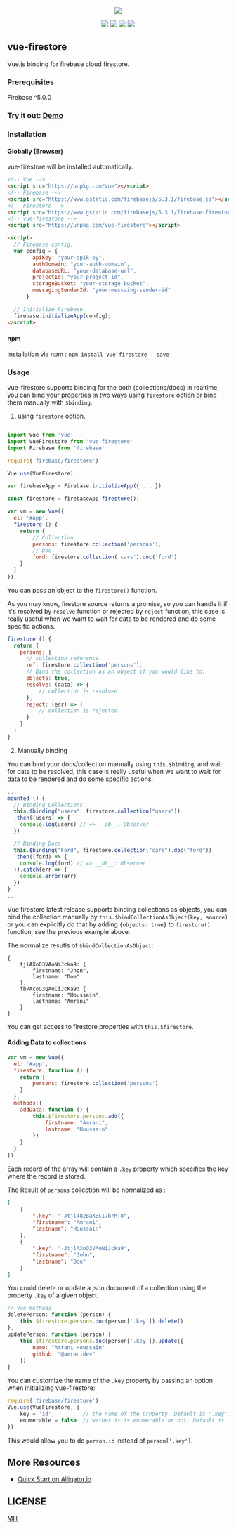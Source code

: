 <p align="center">
<img src="https://i.imgur.com/ki0rbrX.png">
</p>

<p align="center">
<img src="https://img.shields.io/npm/v/vue-firestore.svg">
<img src="https://img.shields.io/npm/l/vue-firestore.svg">
<img src="https://img.shields.io/npm/dt/vue-firestore.svg">
<img src="https://travis-ci.org/gdg-tangier/vue-firestore.svg?branch=master">
</p>

## vue-firestore

Vue.js binding for firebase cloud firestore.

### Prerequisites

Firebase ^5.0.0

### Try it out: [Demo](http://jsbin.com/noviduy/7/edit?html,js,output)

### Installation

#### Globally (Browser)

vue-firestore will be installed automatically.

```html
<!-- Vue -->   
<script src="https://unpkg.com/vue"></script>
<!-- Firebase -->   
<script src="https://www.gstatic.com/firebasejs/5.3.1/firebase.js"></script>
<!-- Firestore -->   
<script src="https://www.gstatic.com/firebasejs/5.3.1/firebase-firestore.js"></script>
<!-- vue-firestore -->   
<script src="https://unpkg.com/vue-firestore"></script>

<script>        
  // Firebase config.
  var config = {
        apiKey: "your-apik-ey",
        authDomain: "your-auth-domain",
        databaseURL: "your-database-url",
        projectId: "your-project-id",
        storageBucket: "your-storage-bucket",
        messagingSenderId: "your-messaing-sender-id"
      }

  // Initialize Firebase.
  firebase.initializeApp(config);
</script>
```

#### npm

Installation via npm : `npm install vue-firestore --save`

### Usage

vue-firestore supports binding for the both (collections/docs) in realtime, you can bind your properties in two ways using `firestore` option or bind them manually with `$binding`.

1. using `firestore` option.

```javascript

import Vue from 'vue'
import VueFirestore from 'vue-firestore'
import Firebase from 'firebase'

require('firebase/firestore')

Vue.use(VueFirestore)

var firebaseApp = Firebase.initializeApp({ ... })

const firestore = firebaseApp.firestore();

var vm = new Vue({
  el: '#app',
  firestore () {
    return {
        // Collection
        persons: firestore.collection('persons'),
        // Doc
        ford: firestore.collection('cars').doc('ford')
    }
  }
})
```

You can pass an object to the `firestore()` function.

As you may know, firestore source returns a promise, so you can handle it if it's resolved by `resolve` function
or rejected by `reject` function, this case is really useful when we want to wait for data to be rendered and do some specific actions.

```javascript
firestore () {
  return {
    persons: {
      // collection reference.
      ref: firestore.collection('persons'),
      // Bind the collection as an object if you would like to.
      objects: true,
      resolve: (data) => {
          // collection is resolved
      },
      reject: (err) => {
          // collection is rejected
      }
    }
  }
}

```

2. Manually binding

You can bind your docs/collection manually using `this.$binding`, and wait for data to be resolved, this case is really useful when we want to wait for data to be rendered and do some specific actions.

```javascript
...
mounted () {
  // Binding Collections
  this.$binding("users", firestore.collection("users"))
  .then((users) => {
    console.log(users) // => __ob__: Observer
  })

  // Binding Docs
  this.$binding("Ford", firestore.collection("cars").doc("ford"))
  .then((ford) => {
    console.log(ford) // => __ob__: Observer
  }).catch(err => {
    console.error(err)
  })
}
...
```

Vue firestore latest release supports binding collections as objects, you can bind the collection manually by `this.$bindCollectionAsObject(key, source)` or you can explicitly do that by adding `{objects: true}` to `firestore()` function, see the previous example above.

The normalize resutls of `$bindCollectionAsObject`:

```
{
    tjlAXoQ3VAoNiJcka9: {
        firstname: "Jhon",
        lastname: "Doe"
    },
    fb7AcoG3QAoCiJcKa9: {
        firstname: "Houssain",
        lastname: "Amrani"
    }
}
```


You can get access to firestore properties with `this.$firestore`.

#### Adding Data to collections

```javascript
var vm = new Vue({
  el: '#app',
  firestore: function () {
    return {
        persons: firestore.collection('persons')
    }
  },
  methods:{
    addData: function () {
        this.$firestore.persons.add({
            firstname: "Amrani",
            lastname: "Houssain"
        })
    }
  }
})
```

Each record of the array will contain a `.key` property which specifies the key where the record is stored.

The Result of `persons` collection will be normalized as :

```json
[
    {
        ".key": "-Jtjl482BaXBCI7brMT8",
        "firstname": "Amrani",
        "lastname": "Houssain"
    },
    {
        ".key": "-JtjlAXoQ3VAoNiJcka9",
        "firstname": "John",
        "lastname": "Doe"
    }
]
```

You could delete or update a json document of a collection using the property `.key` of a given object.

```javascript
// Vue methods
deletePerson: function (person) {
    this.$firestore.persons.doc(person['.key']).delete()
},
updatePerson: function (person) {
    this.$firestore.persons.doc(person['.key']).update({
        name: "Amrani Houssain"
        github: "@amranidev"
    })
}
```

You can customize the name of the `.key` property by passing an option when initializing vue-firestore:

```javascript
require('firebase/firestore')
Vue.use(VueFirestore, {
    key = 'id',         // the name of the property. Default is '.key'.
    enumerable = false  // wether it is enumerable or not. Default is false.
})
```

This would allow you to do `person.id` instead of `person['.key']`.



## More Resources
- [Quick Start on Alligator.io](https://alligator.io/vuejs/vue-cloud-firestore/)

## LICENSE
[MIT](https://opensource.org/licenses/MIT)
